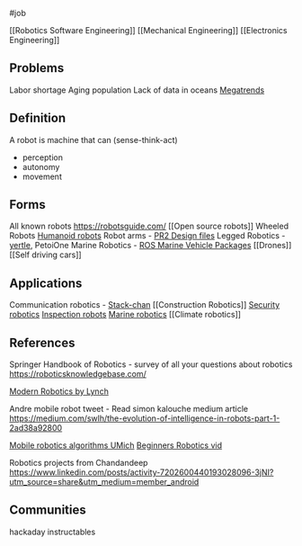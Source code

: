 #job 

 [[Robotics Software Engineering]]
 [[Mechanical Engineering]]
 [[Electronics Engineering]]
 
## Problems
Labor shortage
Aging population
Lack of data in oceans
[Megatrends](https://www.linkedin.com/posts/amprather_with-over-80-books-read-this-year-it-was-activity-7142196751897088003-0Co1/?utm_source=share&utm_medium=member_android)

## Definition
A robot is machine that can (sense-think-act)
- perception
- autonomy 
- movement
## Forms
All known robots https://robotsguide.com/
[[Open source robots]]
Wheeled Robots
[Humanoid robots](https://www.linkedin.com/posts/philip-justinus-berlin-614654161_as-were-coasting-into-the-winter-holidays-activity-7143568808849448963-1of8?utm_source=share&utm_medium=member_android)
Robot arms - [PR2 Design files](https://clearpathrobotics.com/pr2-resources-2/)
Legged Robotics - [yertle](https://github.com/Jerome-Graves/yertle), PetoiOne
Marine Robotics - [ROS Marine Vehicle Packages](https://discourse.ros.org/t/release-of-ros-mvp/29367)
[[Drones]]
[[Self driving cars]]

## Applications
Communication robotics - [Stack-chan](https://github.com/meganetaaan/stack-chan)
[[Construction Robotics]]
[Security robotics](https://ubuntu.com/blog/getting-started-with-ros-security-scanning)
[Inspection robots](https://www.linkedin.com/posts/anybotics_ip54-ip68-ip67-activity-7051451831742255105--sl8?utm_source=share&utm_medium=member_desktop)
[Marine robotics](https://www.linkedin.com/posts/nathan-george-914b1360_a-sea-of-small-rovs-2023-info-compilation-activity-7136530603646029825-Q3uR?utm_source=share&utm_medium=member_android)
[[Climate robotics]]

## References
Springer Handbook of Robotics - survey of all your questions about robotics
https://roboticsknowledgebase.com/

[Modern Robotics by Lynch](https://hades.mech.northwestern.edu/index.php/Modern_Robotics)

Andre mobile robot tweet - Read simon kalouche medium article
https://medium.com/swlh/the-evolution-of-intelligence-in-robots-part-1-2ad38a92800

[Mobile robotics algorithms UMich](https://www.youtube.com/playlist?list=PLdMorpQLjeXmbFaVku4JdjmQByHHqTd1F)
[Beginners Robotics vid](https://www.youtube.com/watch?v=ohcacRG-Ks4)

Robotics projects from Chandandeep
https://www.linkedin.com/posts/activity-7202600440193028096-3jNI?utm_source=share&utm_medium=member_android
## Communities
hackaday
instructables


